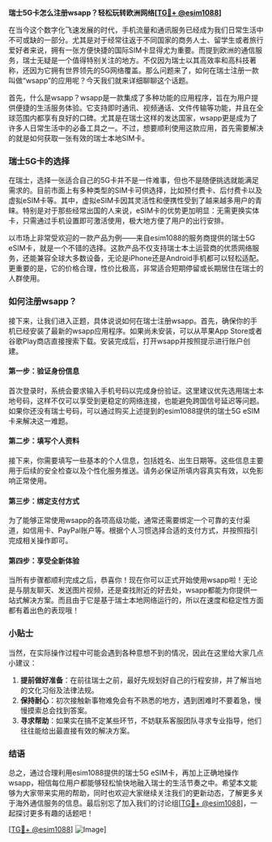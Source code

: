**瑞士5G卡怎么注册wsapp？轻松玩转欧洲网络[[TG💪+ @esim1088](https://t.me/s/esim1088)]**

在当今这个数字化飞速发展的时代，手机流量和通讯服务已经成为我们日常生活中不可或缺的一部分。尤其是对于经常往返于不同国家的商务人士、留学生或者旅行爱好者来说，拥有一张方便快捷的国际SIM卡显得尤为重要。而提到欧洲的通信服务，瑞士无疑是一个值得特别关注的地方。不仅因为瑞士以其高效率和高科技著称，还因为它拥有世界领先的5G网络覆盖。那么问题来了，如何在瑞士注册一款叫做“wsapp”的应用呢？今天我们就来详细聊聊这个话题。

首先，什么是wsapp？wsapp是一款集成了多种功能的应用程序，旨在为用户提供便捷的生活服务体验。它支持即时通讯、视频通话、文件传输等功能，并且在全球范围内都享有良好的口碑。尤其是在瑞士这样的发达国家，wsapp更是成为了许多人日常生活中的必备工具之一。不过，想要顺利使用这款应用，首先需要解决的就是如何获取一张有效的瑞士本地SIM卡。

### 瑞士5G卡的选择

在瑞士，选择一张适合自己的5G卡并不是一件难事，但也不是随便挑选就能满足需求的。目前市面上有多种类型的SIM卡可供选择，比如预付费卡、后付费卡以及虚拟eSIM卡等。其中，虚拟eSIM卡因其灵活性和便携性受到了越来越多用户的青睐。特别是对于那些经常出国的人来说，eSIM卡的优势更加明显：无需更换实体卡，只需通过手机设置即可激活使用，极大地方便了用户的出行安排。

以市场上非常受欢迎的一款产品为例——来自esim1088的服务商提供的瑞士5G eSIM卡，就是一个不错的选择。这款产品不仅支持瑞士本土运营商的优质网络服务，还能兼容全球大多数设备，无论是iPhone还是Android手机都可以轻松适配。更重要的是，它的价格合理，性价比极高，非常适合短期停留或长期居住在瑞士的人群使用。

### 如何注册wsapp？

接下来，让我们进入正题，具体说说如何在瑞士注册wsapp。首先，确保你的手机已经安装了最新的wsapp应用程序。如果尚未安装，可以从苹果App Store或者谷歌Play商店直接搜索下载。安装完成后，打开wsapp并按照提示进行账户创建。

#### 第一步：验证身份信息
首次登录时，系统会要求输入手机号码以完成身份验证。这里建议优先选用瑞士本地号码，这样不仅可以享受到更稳定的网络连接，也能避免跨国信号延迟等问题。如果你还没有瑞士号码，可以通过购买上述提到的esim1088提供的瑞士5G eSIM卡来解决这一难题。

#### 第二步：填写个人资料
接下来，你需要填写一些基本的个人信息，包括姓名、出生日期等。这些信息主要用于后续的安全检查以及个性化服务推送。请务必保证所填内容真实有效，以免影响正常使用。

#### 第三步：绑定支付方式
为了能够正常使用wsapp的各项高级功能，通常还需要绑定一个可靠的支付渠道，如信用卡、PayPal账户等。根据个人习惯选择合适的支付方式，并按照指引完成相关操作即可。

#### 第四步：享受全新体验
当所有步骤都顺利完成之后，恭喜你！现在你可以正式开始使用wsapp啦！无论是与朋友聊天、发送图片视频，还是查找附近的好去处，wsapp都能为你提供一站式解决方案。而且由于它是基于瑞士本地网络运行的，所以在速度和稳定性方面都有着出色的表现哦！

### 小贴士

当然，在实际操作过程中可能会遇到各种意想不到的情况，因此在这里给大家几点小建议：

1. **提前做好准备**：在前往瑞士之前，最好先规划好自己的行程安排，并了解当地的文化习俗及法律法规。
2. **保持耐心**：初次接触新事物难免会有不熟悉的地方，遇到困难时不要着急，慢慢摸索总会找到答案。
3. **寻求帮助**：如果实在搞不定某些环节，不妨联系客服团队寻求专业指导，他们往往能给出最直接有效的解决方案。

### 结语

总之，通过合理利用esim1088提供的瑞士5G eSIM卡，再加上正确地操作wsapp，相信每位用户都能够轻松愉快地融入瑞士的生活节奏之中。希望本文能够为大家带来实用的帮助，同时也欢迎大家继续关注我们的更新动态，了解更多关于海外通信服务的信息。最后别忘了加入我们的讨论组[[TG💪+ @esim1088](https://t.me/s/esim1088)]，一起探讨更多有趣的话题吧！

[[TG💪+ @esim1088](https://t.me/s/esim1088)] ![Image](https://i.postimg.cc/4NQfJmqS/Snipaste-2025-05-13-00-14-12.png)]
